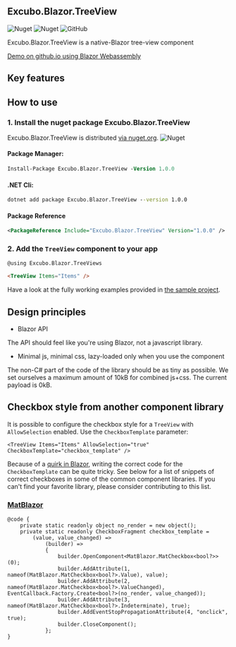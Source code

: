 ## Excubo.Blazor.TreeView

![Nuget](https://img.shields.io/nuget/v/Excubo.Blazor.TreeView)
![Nuget](https://img.shields.io/nuget/dt/Excubo.Blazor.TreeView)
![GitHub](https://img.shields.io/github/license/excubo-ag/Blazor.TreeView)

Excubo.Blazor.TreeView is a native-Blazor tree-view component

[Demo on github.io using Blazor Webassembly](https://excubo-ag.github.io/Blazor.TreeView/)

## Key features

## How to use

### 1. Install the nuget package Excubo.Blazor.TreeView

Excubo.Blazor.TreeView is distributed [via nuget.org](https://www.nuget.org/packages/Excubo.Blazor.TreeView/).
![Nuget](https://img.shields.io/nuget/v/Excubo.Blazor.TreeView)

#### Package Manager:
```ps
Install-Package Excubo.Blazor.TreeView -Version 1.0.0
```

#### .NET Cli:
```cmd
dotnet add package Excubo.Blazor.TreeView --version 1.0.0
```

#### Package Reference
```xml
<PackageReference Include="Excubo.Blazor.TreeView" Version="1.0.0" />
```

### 2. Add the `TreeView` component to your app

```html
@using Excubo.Blazor.TreeViews

<TreeView Items="Items" />
```

Have a look at the fully working examples provided in [the sample project](https://github.com/excubo-ag/Blazor.TreeView/tree/master/TestProject_Components).

## Design principles

- Blazor API

The API should feel like you're using Blazor, not a javascript library.

- Minimal js, minimal css, lazy-loaded only when you use the component

The non-C# part of the code of the library should be as tiny as possible. We set ourselves a maximum amount of 10kB for combined js+css.
The current payload is 0kB.

## Checkbox style from another component library

It is possible to configure the checkbox style for a `TreeView` with `AllowSelection` enabled. Use the `CheckboxTemplate` parameter:

```
<TreeView Items="Items" AllowSelection="true" CheckboxTemplate="checkbox_template" />
```

Because of a [quirk in Blazor](https://github.com/dotnet/aspnetcore/issues/24655), writing the correct code for the `CheckboxTemplate` can be quite tricky.
See below for a list of snippets of correct checkboxes in some of the common component libraries.
If you can't find your favorite library, please consider contributing to this list.

### [MatBlazor](https://github.com/SamProf/MatBlazor)

```
@code {
    private static readonly object no_render = new object();
    private static readonly CheckboxFragment checkbox_template =
        (value, value_changed) =>
            (builder) =>
            {
                builder.OpenComponent<MatBlazor.MatCheckbox<bool?>>(0);
                builder.AddAttribute(1, nameof(MatBlazor.MatCheckbox<bool?>.Value), value);
                builder.AddAttribute(2, nameof(MatBlazor.MatCheckbox<bool?>.ValueChanged), EventCallback.Factory.Create<bool?>(no_render, value_changed));
                builder.AddAttribute(3, nameof(MatBlazor.MatCheckbox<bool?>.Indeterminate), true);
                builder.AddEventStopPropagationAttribute(4, "onclick", true);
                builder.CloseComponent();
            };
}
```

